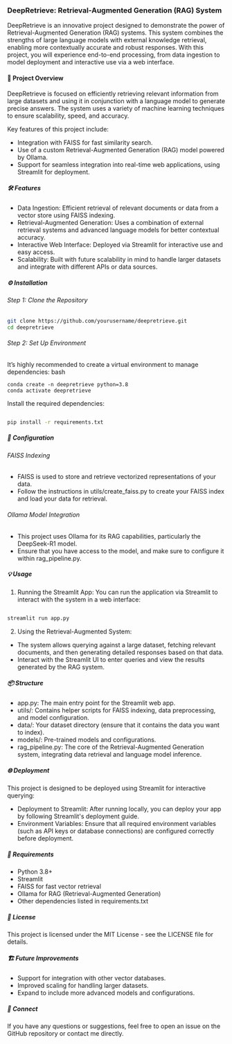 ### DeepRetrieve: Retrieval-Augmented Generation (RAG) System


DeepRetrieve is an innovative project designed to demonstrate the power of Retrieval-Augmented Generation (RAG) systems. This system combines the strengths of large language models with external knowledge retrieval, enabling more contextually accurate and robust responses. With this project, you will experience end-to-end processing, from data ingestion to model deployment and interactive use via a web interface.


#### 📁 Project Overview
DeepRetrieve is focused on efficiently retrieving relevant information from large datasets and using it in conjunction with a language model to generate precise answers. The system uses a variety of machine learning techniques to ensure scalability, speed, and accuracy.

Key features of this project include:

* Integration with FAISS for fast similarity search.
* Use of a custom Retrieval-Augmented  Generation (RAG) model powered by Ollama.
* Support for seamless integration into real-time web applications, using Streamlit for deployment.



##### 🛠️ Features
* Data Ingestion: Efficient retrieval of relevant documents or data from a vector store using FAISS indexing.
* Retrieval-Augmented Generation: Uses a combination of external retrieval systems and advanced language models for better contextual accuracy.
* Interactive Web Interface: Deployed via Streamlit for interactive use and easy access.
* Scalability: Built with future scalability in mind to handle larger datasets and integrate with different APIs or data sources.


##### ⚙️ Installation
###### Step 1: Clone the Repository
```bash
git clone https://github.com/yourusername/deepretrieve.git
cd deepretrieve
```

###### Step 2: Set Up Environment
It’s highly recommended to create a virtual environment to manage dependencies:
bash
```
conda create -n deepretrieve python=3.8
conda activate deepretrieve

```


Install the required dependencies:
```bash

pip install -r requirements.txt
```



##### 🔑 Configuration
###### FAISS Indexing
* FAISS is used to store and retrieve vectorized representations of your data.
* Follow the instructions in utils/create_faiss.py to create your FAISS index and load your data for retrieval.
###### Ollama Model Integration
* This project uses Ollama for its RAG capabilities, particularly the DeepSeek-R1 model.
* Ensure that you have access to the model, and make sure to configure it within rag_pipeline.py.




##### 💡 Usage
1) Running the Streamlit App: You can run the application via Streamlit to interact with the system in a web interface:
``` bash

streamlit run app.py
``` 
2) Using the Retrieval-Augmented System:
* The system allows querying against a large dataset, fetching relevant documents, and then generating detailed responses based on that data.
* Interact with the Streamlit UI to enter queries and view the results generated by the RAG system.


##### 📦 Structure
* app.py: The main entry point for the Streamlit web app.
* utils/: Contains helper scripts for FAISS indexing, data preprocessing, and model configuration.
* data/: Your dataset directory (ensure that it contains the data you want to index).
* models/: Pre-trained models and configurations.
* rag_pipeline.py: The core of the Retrieval-Augmented Generation system, integrating data retrieval and language model inference.


##### 🌐 Deployment
This project is designed to be deployed using Streamlit for interactive querying:

* Deployment to Streamlit: After running locally, you can deploy your app by following Streamlit's deployment guide.
* Environment Variables: Ensure that all required environment variables (such as API keys or database connections) are configured correctly before deployment.


##### 🧰 Requirements
* Python 3.8+
* Streamlit
* FAISS for fast vector retrieval
* Ollama for RAG (Retrieval-Augmented Generation)
* Other dependencies listed in requirements.txt



##### 📄 License
This project is licensed under the MIT License - see the LICENSE file for details.

##### 🏗️ Future Improvements
* Support for integration with other vector databases.
* Improved scaling for handling larger datasets.
* Expand to include more advanced models and configurations.


##### 💬 Connect
If you have any questions or suggestions, feel free to open an issue on the GitHub repository or contact me directly.